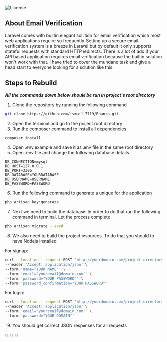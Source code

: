 <img src="https://yourimageshare.com/ib/hrlhyYfBWr.jpg" alt="License">

## About Email Verification

Laravel comes with builtin elegant solution for email verification which most web applications require so frequently. Setting up a secure email verification system is a breeze in Laravel but by default it only supports stateful requests with standard HTTP redirects. There is a lot of ado if your API based application requires email verification because the builtin solution won't work with that. I have tried to cover the mundane task and give a head start to everyone looking for a solution like this:

## Steps to Rebuild

**_All the commands down below should be run in project's root directory_**
1. Clone the repository by running the following command
```sh
git clone https://github.com/ismail17719/Rhanra.git
```
2. Open the terminal and go to the project root directory
3. Run the composer command to install all dependencies
```sh
composer install
```
4. Open .env.example and save it as .env file in the same root directory
5. Open .env file and change the following database details
```
DB_CONNECTION=mysql
DB_HOST=127.0.0.1
DB_PORT=3306
DB_DATABASE=YOURDATABASE
DB_USERNAME=USERNAME
DB_PASSWORD=PASSWORD
```

6. Run the following command to generate a unique for the application
```sh
php artisan key:generate
```
7.  Next we need to build the database. In order to do that run the following command in terminal. Let the process complete
```sh
php artisan migrate --seed
```
8. We also need to build the project resources. To do that you should to have Nodejs installed

For signup:
```sh
curl --location --request POST 'http://yourdomain.com/project-directory/public/api/signup' \
--header 'Accept: application/json' \
--form 'name="YOUR NAME"' \
--form 'email="youremail@domain.com"' \
--form 'password="YOUR PASSWORD"' \
--form 'password_confirmation="YOUR PASSWORD"'
```
For login:
```sh
curl --location --request POST 'http://yourdomain.com/project-directory/public/api/login' \
--header 'Accept: application/json' \
--form 'email="youremail@domain.com"' \
--form 'password="YOUR DOMAIN"'
```
9. You should get correct JSON responses for all requests

 :boom: :boom: :boom:
